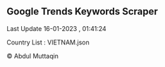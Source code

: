 

## Google Trends Keywords Scraper 
 
Last Update 16-01-2023 , 01:41:24

Country List :
VIETNAM.json



© Abdul Muttaqin 

